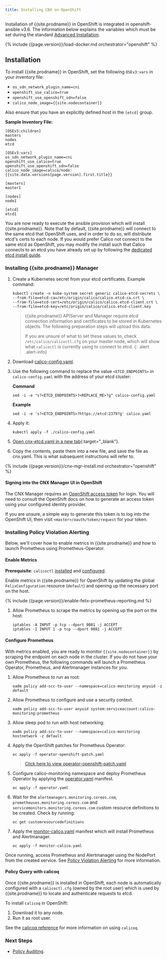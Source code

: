 ```yaml
---
title: Installing CNX on OpenShift
---
```


Installation of {{site.prodname}} in OpenShift is integrated in openshift-ansible v3.6.
The information below explains the variables which must be set during the standard
[Advanced Installation](https://docs.openshift.org/latest/install_config/install/advanced_install.html#configuring-cluster-variables).

{% include {{page.version}}/load-docker.md orchestrator="openshift" %}

## Installation

To install {{site.prodname}} in OpenShift, set the following `OSEv3:vars` in your
inventory file:

  - `os_sdn_network_plugin_name=cni`
  - `openshift_use_calico=true`
  - `openshift_use_openshift_sdn=false`
  - `calico_node_image={{site.nodecontainer}}`

Also ensure that you have an explicitly defined host in the `[etcd]` group.

**Sample Inventory File:**

```
[OSEv3:children]
masters
nodes
etcd

[OSEv3:vars]
os_sdn_network_plugin_name=cni
openshift_use_calico=true
openshift_use_openshift_sdn=false
calico_node_image=calico/node:{{site.data.versions[page.version].first.title}}

[masters]
master1

[nodes]
node1

[etcd]
etcd1
```

You are now ready to execute the ansible provision which will install {{site.prodname}}. Note that by default, 
{{site.prodname}} will connect to the same etcd that OpenShift uses, and in order to do so, will distribute etcd's
certs to each node. If you would prefer Calico not connect to the same etcd as OpenShift, you may modify the install
such that Calico connects to an etcd you have already set up by following the [dedicated etcd install guide](dedicated-etcd).

### Installing {{site.prodname}} Manager

1. Create a Kubernetes secret from your etcd certificates. Example command:

   ```
   kubectl create -n kube-system secret generic calico-etcd-secrets \
   --from-file=etcd-ca=/etc/origin/calico/calico.etcd-ca.crt \
   --from-file=etcd-cert=/etc/origin/calico/calico.etcd-client.crt \
   --from-file=etcd-key=/etc/origin/calico/calico.etcd-client.key
   ```

   >{{site.prodname}} APIServer and Manager require etcd connection information and
   >certificates to be stored in Kubernetes objects.
   >The following preparation steps will upload this data.
   >
   >If you are unsure of what to set these values to, check `/etc/calico/calicoctl.cfg`
   >on your master node, which will show what `calicoctl` is currently using to connect to etcd.
   {: .alert .alert-info}

1. Download [calico-config.yaml](calico-config.yaml).

1. Use the following command to replace the value `<ETCD_ENDPOINTS>` in `calico-config.yaml` 
   with the address of your etcd cluster:

   **Command**
   ```shell
   sed -i -e "s?<ETCD_ENDPOINTS>?<REPLACE_ME>?g" calico-config.yaml
   ```
   
   **Example**
   ```shell
   sed -i -e 's?<ETCD_ENDPOINTS>?https://etcd:2379?g' calico.yaml
   ```

1. Apply it:

       kubectl apply -f ./calico-config.yaml

1. [Open cnx-etcd.yaml in a new tab](../kubernetes/installation/hosted/cnx/1.7/cnx-etcd.yaml){:target="_blank"}.

1. Copy the contents, paste them into a new file, and save the file as cnx.yaml.
   This is what subsequent instructions will refer to.

{% include {{page.version}}/cnx-mgr-install.md orchestrator="openshift" %}

#### Signing into the CNX Manager UI in OpenShift

The CNX Manager requires an [OpenShift access token](https://docs.openshift.com/container-platform/3.7/install_config/configuring_authentication.html#token-options) for login. You will need
to consult the OpenShift docs on how to generate an access token using your configured
identity provider.

If you are unsure, a simple way to generate this token is to log into the OpenShift UI, then visit `<master>/oauth/token/request` for your token.

### Installing Policy Violation Alerting

Below, we'll cover how to enable metrics in {{site.prodname}} and how to launch Prometheus using Prometheus-Operator.

#### Enable Metrics

**Prerequisite**: `calicoctl` [installed](../../usage/calicoctl/install) and [configured](../../usage/calicoctl/configure/).

Enable metrics in {{site.prodname}} for OpenShift by updating the global `FelixConfiguration` resource (`default`) and opening up the necessary port on the host.

{% include {{page.version}}/enable-felix-prometheus-reporting.md %}

1. Allow Prometheus to scrape the metrics by opening up the port on the host:

   ```
   iptables -A INPUT -p tcp --dport 9081 -j ACCEPT
   iptables -I INPUT 1 -p tcp --dport 9081 -j ACCEPT
   ```

#### Configure Prometheus

With metrics enabled, you are ready to monitor `{{site.nodecontainer}}` by scraping the endpoint on each node
in the cluster. If you do not have your own Prometheus, the following commands will launch a Prometheus
Operator, Prometheus, and Alertmanager instances for you.

1. Allow Prometheus to run as root:

   ```
   oadm policy add-scc-to-user --namespace=calico-monitoring anyuid -z default
   ```

1. Allow Prometheus to configure and use a security context.

   ```
   oadm policy add-scc-to-user anyuid system:serviceaccount:calico-monitoring:prometheus
   ```

1. Allow sleep pod to run with host networking:

   ```
   oadm policy add-scc-to-user --namespace=calico-monitoring hostnetwork -z default
   ```

1. Apply the OpenShift patches for Prometheus Operator:

   ```
   oc apply -f operator-openshift-patch.yaml
   ```

   >[Click here to view operator-openshift-patch.yaml](operator-openshift-patch.yaml)

1. Configure calico-monitoring namespace and deploy Prometheus Operator by
  applying the [operator.yaml]({{site.baseurl}}/{{page.version}}/getting-started/kubernetes/installation/hosted/cnx/1.7/operator.yaml) manifest.

   ```
   oc apply -f operator.yaml
   ```

1. Wait for the `alertmanagers.monitoring.coreos.com`, `prometheuses.monitoring.coreos.com` and `servicemonitors.monitoring.coreos.com` custom resource definitions to be created. Check by running:

   ```
   oc get customresourcedefinitions
   ```

1. Apply the [monitor-calico.yaml]({{site.baseurl}}/{{page.version}}/getting-started/kubernetes/installation/hosted/cnx/1.7/monitor-calico.yaml) manifest which will
  install Prometheus and Alertmanager.

   ```
   oc apply -f monitor-calico.yaml
   ```

Once running, access Prometheus and Alertmanager using the NodePort from the created service.
See [Policy Violation Alerting](../../reference/cnx/policy-violations) for more information.

#### Policy Query with calicoq

Once {{site.prodname}} is installed in OpenShift, each node is automatically configured with
a `calicoctl.cfg` (owned by the root user) which is used by {{site.prodname}} to locate and authenticate
requests to etcd.

To install `calicoq` in OpenShift:

1. Download it to any node.
1. Run it as root user.

See the [calicoq reference](../../reference/calicoq/) for more information on using `calicoq`.

### Next Steps

- [Policy Auditing](../../reference/cnx/policy-auditing).

[obtaining-cnx]: {{site.baseurl}}/{{page.version}}/getting-started/
